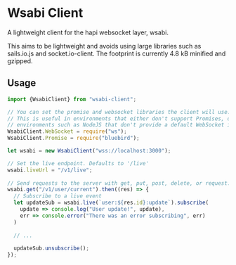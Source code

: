 # Wsabi Client
A lightweight client for the hapi websocket layer, wsabi.

This aims to be lightweight and avoids using large libraries such as sails.io.js and socket.io-client.
The footprint is currently 4.8 kB minified and gzipped.

## Usage
```typescript
import {WsabiClient} from "wsabi-client";

// You can set the promise and websocket libraries the client will use.
// This is useful in environments that either don't support Promises, or
// environments such as NodeJS that don't provide a default WebSocket implementation.
WsabiClient.WebSocket = require("ws");
WsabiClient.Promise = require("bluebird");

let wsabi = new WsabiClient("wss://localhost:3000");

// Set the live endpoint. Defaults to '/live'
wsabi.liveUrl = "/v1/live";
  
// Send requests to the server with get, put, post, delete, or request.
wsabi.get("/v1/user/current").then((res) => {
  // Subscribe to a live event
  let updateSub = wsabi.live(`user:${res.id}:update`).subscribe(
    update => console.log("User update!", update),
    err => console.error("There was an error subscribing", err)
  )
  
  // ...
  
  updateSub.unsubscribe();
});
```
